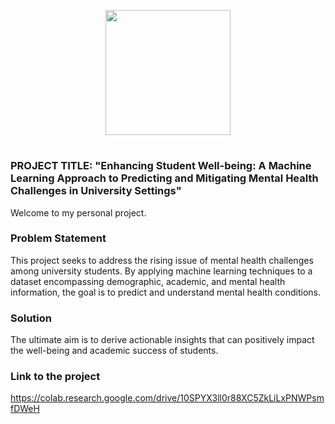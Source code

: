 <p align = "center" draggable=”false” ><img src="https://encrypted-tbn0.gstatic.com/images?q=tbn:ANd9GcR8HNB-ex4xb4H3-PXRcywP5zKC_3U8VzQTPA&usqp=CAU" 
     width="200px"
     height="auto"/>
</p> 



# <h1 align="center" id="heading"> 
</h1>


 

### PROJECT TITLE: "Enhancing Student Well-being: A Machine Learning Approach to Predicting and Mitigating Mental Health Challenges in University Settings"
Welcome to my personal project.
### Problem Statement

This project seeks to address the rising issue of mental health challenges among university students. By applying machine learning techniques to a dataset encompassing demographic, academic, and mental health information, the goal is to predict and understand mental health conditions. 
### Solution

The ultimate aim is to derive actionable insights that can positively impact the well-being and academic success of students.

### Link to the project 
https://colab.research.google.com/drive/10SPYX3ll0r88XC5ZkLiLxPNWPsmfDWeH
